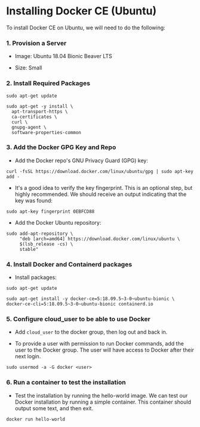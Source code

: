 # Installing Docker CE (Ubuntu)

To install Docker CE on Ubuntu, we will need to do the following:

### 1. Provision a Server

* Image: Ubuntu 18.04 Bionic Beaver LTS

* Size: Small

### 2. Install Required Packages

```
sudo apt-get update

sudo apt-get -y install \
  apt-transport-https \
  ca-certificates \
  curl \
  gnupg-agent \
  software-properties-common
```

### 3. Add the Docker GPG Key and Repo

* Add the Docker repo's GNU Privacy Guard (GPG) key:

```
curl -fsSL https://download.docker.com/linux/ubuntu/gpg | sudo apt-key add -
```

* It's a good idea to verify the key fingerprint. This is an optional step, but highly recommended. We should receive an output indicating that the key was found:

```
sudo apt-key fingerprint 0EBFCD88
```

* Add the Docker Ubuntu repository:

```
sudo add-apt-repository \
     "deb [arch=amd64] https://download.docker.com/linux/ubuntu \
     $(lsb_release -cs) \
     stable"
```

### 4. Install Docker and Containerd packages

* Install packages:

```
sudo apt-get update

sudo apt-get install -y docker-ce=5:18.09.5~3-0~ubuntu-bionic \
docker-ce-cli=5:18.09.5~3-0~ubuntu-bionic containerd.io
```

### 5. Configure cloud_user to be able to use Docker

* Add `cloud_user` to the docker group, then log out and back in.

* To provide a user with permission to run Docker commands, add the user to the Docker group. The user will have access to Docker after their next login.

```
sudo usermod -a -G docker <user>
```

### 6. Run a container to test the installation

* Test the installation by running the hello-world image. We can test our Docker installation by running a simple container. This container should output some text, and then exit.

```
docker run hello-world
```

